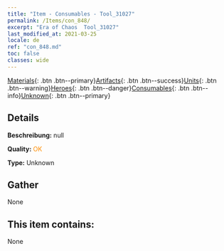 ```yaml
---
title: "Item - Consumables - Tool_31027"
permalink: /Items/con_848/
excerpt: "Era of Chaos  Tool_31027"
last_modified_at: 2021-03-25
locale: de
ref: "con_848.md"
toc: false
classes: wide
---
```

 [Materials](/de/Items/){: .btn .btn--primary}[Artifacts](/de/Items/Artifacts/){: .btn .btn--success}[Units](/de/Items/Units/){: .btn .btn--warning}[Heroes](/de/Items/Heroes/){: .btn .btn--danger}[Consumables](/de/Items/Consumables/){: .btn .btn--info}[Unknown](/de/Items/Unknown/){: .btn .btn--primary}

## Details
 **Beschreibung:** null

 **Quality:** <span style="color: #FF8C00">OK</span>

 **Type:** Unknown

## Gather

  None

## This item contains:

  None

